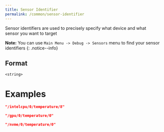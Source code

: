 ```yaml
---
title: Sensor Identifier
permalink: /common/sensor-identifier
---
```


Sensor identifiers are used to precisely specify what device and what sensor you want to target

**Note:** You can use `Main Menu -> Debug -> Sensors` menu to find your sensor identifiers
{: .notice--info}

## Format
~~~
<string>
~~~

# Examples
~~~ json
"/intelcpu/0/temperature/8"
~~~
~~~ json
"/gpu/0/temperature/0"
~~~
~~~ json
"/nvme/0/temperature/0"
~~~